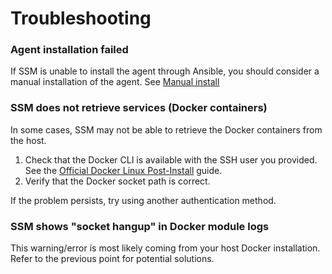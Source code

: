 # Troubleshooting

### Agent installation failed
If SSM is unable to install the agent through Ansible, you should consider a manual installation of the agent.
See [Manual install](/docs/manual-install-agent)

### SSM does not retrieve services (Docker containers)
In some cases, SSM may not be able to retrieve the Docker containers from the host.
1. Check that the Docker CLI is available with the SSH user you provided. See the [Official Docker Linux Post-Install](https://docs.docker.com/engine/install/linux-postinstall/) guide.
2. Verify that the Docker socket path is correct.

If the problem persists, try using another authentication method.

### SSM shows "socket hangup" in Docker module logs
This warning/error is most likely coming from your host Docker installation. Refer to the previous point for potential solutions.